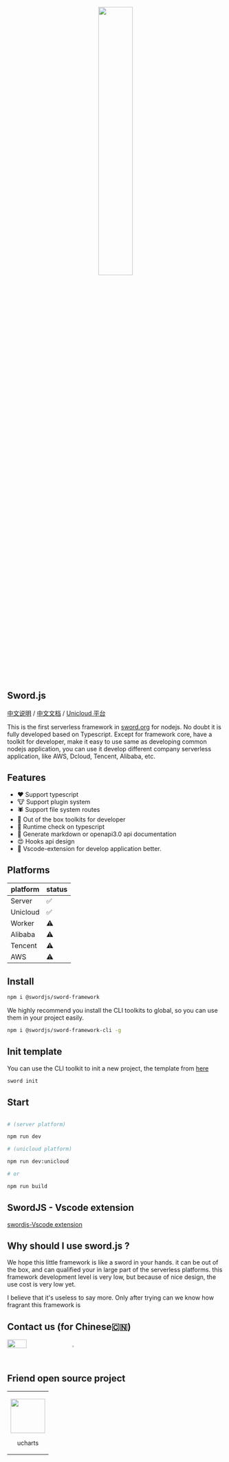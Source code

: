 <p align="center">
<img width="40%" src="https://static.yinzhuoei.com/typecho/2022/02/17/048881447338917/WX20220217-212200-removebg-preview.png"/>
</p>

## Sword.js

[中文说明](https://github.com/swordjs/sword-framework/tree/master/docs/README-CN.md) / [中文文档](https://www.yuque.com/mlgrgm/lrf0ra/af4ngt) /
[Unicloud 平台](https://github.com/swordjs/sword-framework/tree/master/docs/READEME-DCLOUD-CN.md)

This is the first serverless framework in [sword.org](https://github.com/swordjs) for nodejs. No doubt it is fully developed based on Typescript. Except for
framework core, have a toolkit for developer, make it easy to use same as developing common nodejs application, you can use it develop different company
serverless application, like AWS, Dcloud, Tencent, Alibaba, etc.

## Features

- ❤️ Support typescript
- 🐮 Support plugin system
- 🕷️ Support file system routes
- 🥷 Out of the box toolkits for developer
- 📖 Runtime check on typescript
- 📃 Generate markdown or openapi3.0 api documentation
- 😍 Hooks api design
- 🧩 Vscode-extension for develop application better.

## Platforms

| platform | status |
| -------- | ------ |
| Server   | ✅     |
| Unicloud | ✅     |
| Worker   | ⚠️     |
| Alibaba  | ⚠️     |
| Tencent  | ⚠️     |
| AWS      | ⚠️     |

## Install

```bash
npm i @swordjs/sword-framework
```

We highly recommend you install the CLI toolkits to global, so you can use them in your project easily.

```bash
npm i @swordjs/sword-framework-cli -g
```

## Init template

You can use the CLI toolkit to init a new project, the template from [here](https://github.com/swordjs/sword-framework/tree/master/example)

```bash
sword init
```

## Start

```bash

# (server platform)

npm run dev

# (unicloud platform)

npm run dev:unicloud

# or

npm run build
```

## SwordJS - Vscode extension

[swordjs-Vscode extension](https://marketplace.visualstudio.com/items?itemName=swordjs.framework-helper)

## Why should I use sword.js ?

We hope this little framework is like a sword in your hands. it can be out of the box, and can qualified your in large part of the serverless platforms. this
framework development level is very low, but because of nice design, the use cost is very low yet.

I believe that it's useless to say more. Only after trying can we know how fragrant this framework is

## Contact us (for Chinese🇨🇳)

<div style="display: flex;justify-content: flex-start;">

<img width="30%" src="https://vkceyugu.cdn.bspapp.com/VKCEYUGU-c7e81452-9d28-4486-bedc-5dbf7c8386a5/6f5b6587-8efe-400f-8fcb-f277892a9854.png" />

<img width="32%" src="https://vkceyugu.cdn.bspapp.com/VKCEYUGU-c7e81452-9d28-4486-bedc-5dbf7c8386a5/309debe7-7f2a-47ae-a415-875e5b1f4922.jpg"></img>

</div>

## Friend open source project

<table><tbody>
      <tr><td style="text-align: center;"><a target="_blank" href="https://ext.dcloud.net.cn/plugin?id=271"><img width="80px" style="margin-top: 15px;" src="https://vkceyugu.cdn.bspapp.com/VKCEYUGU-c7e81452-9d28-4486-bedc-5dbf7c8386a5/7ede4b51-1574-49b9-a84d-0ad8b8bf65a8.jpeg"></a>
      <p style="font-size: 14px;">ucharts</p>
      </td>
</tr></tbody>
</table>
